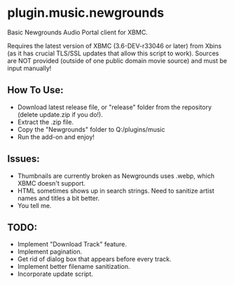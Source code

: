 # plugin.music.newgrounds
Basic Newgrounds Audio Portal client for XBMC.

[](release/default.tbn)

Requires the latest version of XBMC (3.6-DEV-r33046 or later) from Xbins (as it has crucial TLS/SSL updates that allow this script to work). Sources are NOT provided (outside of one public domain movie source) and must be input manually!


## How To Use:
- Download latest release file, or "release" folder from the repository (delete update.zip if you do!).
- Extract the .zip file.
- Copy the "Newgrounds" folder to Q:/plugins/music
- Run the add-on and enjoy!

## Issues:
- Thumbnails are currently broken as Newgrounds uses .webp, which XBMC doesn't support.
- HTML sometimes shows up in search strings. Need to sanitize artist names and titles a bit better.
- You tell me.

## TODO:
- Implement "Download Track" feature.
- Implement pagination.
- Get rid of dialog box that appears before every track.
- Implement better filename sanitization.
- Incorporate update script.
